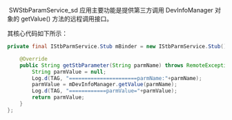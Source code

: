​        SWStbParamService_sd 应用主要功能是提供第三方调用 DevInfoManager 对象的 getValue() 方法的远程调用接口。

其核心代码如下所示：

```java
private final IStbParmService.Stub mBinder = new IStbParmService.Stub() {

    @Override
    public String getStbParameter(String parmName) throws RemoteException {
        String parmValue = null;
        Log.d(TAG, "======================parmName:"+parmName);
        parmValue = mDevInfoManager.getValue(parmName);
        Log.d(TAG, "============parmValue="+parmValue);
        return parmValue;
    }
};
```


